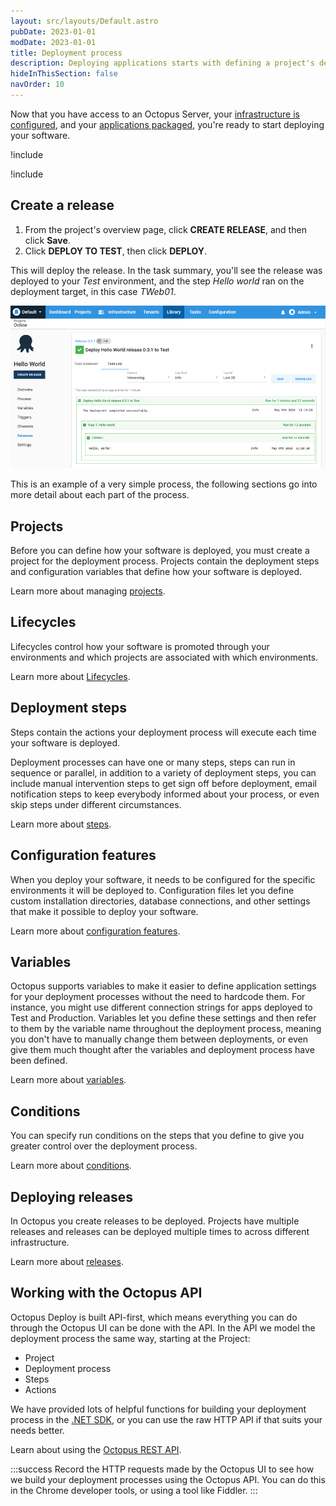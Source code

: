 ```yaml
---
layout: src/layouts/Default.astro
pubDate: 2023-01-01
modDate: 2023-01-01
title: Deployment process
description: Deploying applications starts with defining a project's deployment process.
hideInThisSection: false
navOrder: 10
---
```


Now that you have access to an Octopus Server, your [infrastructure is configured](/docs/infrastructure/), and your [applications packaged](/docs/packaging-applications/), you're ready to start deploying your software.

!include <deployment-process>

!include <hello-world-deployment-process>

## Create a release

1. From the project's overview page, click **CREATE RELEASE**, and then click **Save**.
1. Click **DEPLOY TO TEST**, then click **DEPLOY**.

This will deploy the release. In the task summary, you'll see the release was deployed to your *Test* environment, and the step *Hello world* ran on the deployment target, in this case *TWeb01*.

![Hello world task summary](/docs/projects/deployment-process/images/hello-world.png "width=500")

This is an example of a very simple process, the following sections go into more detail about each part of the process.

## Projects

Before you can define how your software is deployed, you must create a project for the deployment process. Projects contain the deployment steps and configuration variables that define how your software is deployed.

Learn more about managing [projects](/docs/projects/).

## Lifecycles

Lifecycles control how your software is promoted through your environments and which projects are associated with which environments.

Learn more about [Lifecycles](/docs/releases/lifecycles/).

## Deployment steps

Steps contain the actions your deployment process will execute each time your software is deployed.

Deployment processes can have one or many steps, steps can run in sequence or parallel, in addition to a variety of deployment steps, you can include manual intervention steps to get sign off before deployment, email notification steps to keep everybody informed about your process, or even skip steps under different circumstances.

Learn more about [steps](/docs/projects/steps/).

## Configuration features

When you deploy your software, it needs to be configured for the specific environments it will be deployed to. Configuration files let you define custom installation directories, database connections, and other settings that make it possible to deploy your software.

Learn more about [configuration features](/docs/projects/steps/configuration-features/).

## Variables

Octopus supports variables to make it easier to define application settings for your deployment processes without the need to hardcode them. For instance, you might use different connection strings for apps deployed to Test and Production. Variables let you define these settings and then refer to them by the variable name throughout the deployment process, meaning you don't have to manually change them between deployments, or even give them much thought after the variables and deployment process have been defined.

Learn more about [variables](/docs/projects/variables/).

## Conditions

You can specify run conditions on the steps that you define to give you greater control over the deployment process.

Learn more about [conditions](/docs/projects/steps/conditions/).

## Deploying releases

In Octopus you create releases to be deployed. Projects have multiple releases and releases can be deployed multiple times to across different infrastructure.

Learn more about [releases](/docs/releases/).

## Working with the Octopus API

Octopus Deploy is built API-first, which means everything you can do through the Octopus UI can be done with the API. In the API we model the deployment process the same way, starting at the Project:

- Project
- Deployment process
- Steps
- Actions

We have provided lots of helpful functions for building your deployment process in the [.NET SDK](/docs/octopus-rest-api/octopus.client/), or you can use the raw HTTP API if that suits your needs better.

Learn about using the [Octopus REST API](/docs/octopus-rest-api/).

:::success
Record the HTTP requests made by the Octopus UI to see how we build your deployment processes using the Octopus API. You can do this in the Chrome developer tools, or using a tool like Fiddler.
:::

